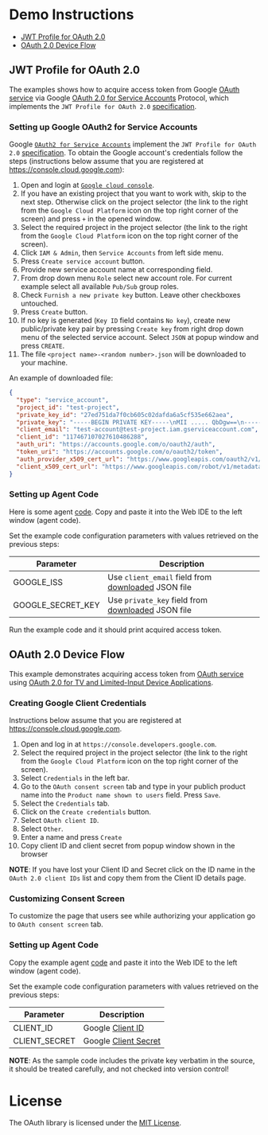# Demo Instructions

* [JWT Profile for OAuth 2.0](#jwt-profile-for-oauth-20)
* [OAuth 2.0 Device Flow](#oauth-20-device-flow)

## JWT Profile for OAuth 2.0

The examples shows how to acquire access token from Google
 [OAuth service](https://developers.google.com/identity/protocols/OAuth2)
 via Google [OAuth 2.0 for Service Accounts](https://developers.google.com/identity/protocols/OAuth2ServiceAccount)
 Protocol, which implements the `JWT Profile for OAuth 2.0`
 [specification](https://tools.ietf.org/html/rfc7523).

### Setting up Google OAuth2 for Service Accounts

Google [`OAuth2 for Service Accounts`](https://developers.google.com/identity/protocols/OAuth2ServiceAccount)
 implement the `JWT Profile for OAuth 2.0` [specification](https://tools.ietf.org/html/rfc7523).
 To obtain the Google account's credentials follow the steps
 (instructions below assume that you are registered at https://console.cloud.google.com):
1. Open and login at [`Google cloud console`](https://console.cloud.google.com/projectselector/home/dashboard).
1. If you have an existing project that you want to work with, skip to the next step.
Otherwise click on the project selector (the link to the right from the `Google Cloud Platform`
icon on the top right corner of the screen) and press `+` in the opened window.
1. Select the required project in the project selector (the link to the right from the
`Google Cloud Platform` icon on the top right corner of the screen).
1. Click `IAM & Admin`, then `Service Accounts` from left side menu.
1. Press `Create service account` button.
1. Provide new service account name at corresponding field.
1. From drop down menu `Role` select new account role.
For current example select all available `Pub/Sub` group roles.
1. Check `Furnish a new private key` button. Leave other checkboxes untouched.
1. Press `Create` button.
1. If no key is generated (`Key ID` field contains `No key`), create new public/private key pair
by pressing `Create key` from right drop down menu of the selected service account.
Select `JSON` at popup window and press `CREATE`.
1. The file `<project name>-<random number>.json` will be downloaded to your machine.

An example of downloaded file:
``` JSON
{
  "type": "service_account",
  "project_id": "test-project",
  "private_key_id": "27ed751da7f0cb605c02dafda6a5cf535e662aea",
  "private_key": "-----BEGIN PRIVATE KEY-----\nMII ..... QbDgw==\n-----END PRIVATEKEY-----\n",
  "client_email": "test-account@test-project.iam.gserviceaccount.com",
  "client_id": "117467107027610486288",
  "auth_uri": "https://accounts.google.com/o/oauth2/auth",
  "token_uri": "https://accounts.google.com/o/oauth2/token",
  "auth_provider_x509_cert_url": "https://www.googleapis.com/oauth2/v1/certs",
  "client_x509_cert_url": "https://www.googleapis.com/robot/v1/metadata/x509/test-account%40@test-project.iam.gserviceaccount.com"
}
```

### Setting up Agent Code

Here is some agent [code](JWTProfile.agent.nut).
Copy and paste it into the Web IDE to the left window (agent code).

Set the example code configuration parameters with values retrieved on the previous steps:

Parameter             | Description
----------------------| -----------
GOOGLE_ISS            | Use `client_email` field from [downloaded](#setting-up-google-oauth2-for-service-accounts) JSON file
GOOGLE_SECRET_KEY     | Use `private_key` field from [downloaded](#setting-up-google-oauth2-for-service-accounts) JSON file

Run the example code and it should print acquired access token.

## OAuth 2.0 Device Flow

This example demonstrates acquiring access token from
[OAuth service](https://developers.google.com/identity/protocols/OAuth2) using
[OAuth 2.0 for TV and Limited-Input Device Applications](https://developers.google.com/identity/protocols/OAuth2ForDevices).

### Creating Google Client Credentials

Instructions below assume that you are registered at https://console.cloud.google.com.

1. Open and log in at `https://console.developers.google.com`.
1. Select the required project in the project selector (the link to the right from the
`Google Cloud Platform` icon on the top right corner of the screen).
1. Select `Credentials` in the left bar.
1. Go to the `OAuth consent screen` tab and type in your publich product name into
the `Product name shown to users` field. Press `Save`.
1. Select the `Credentials` tab.
1. Click on the `Create credentials` button.
1. Select `OAuth client ID`.
1. Select `Other`.
1. Enter a name and press `Create`
1. Copy client ID and client secret from popup window shown in the browser

**NOTE**: If you have lost your Client ID and Secret click on the ID name in the `OAuth 2.0 client IDs`
list and copy them from the Client ID details page.

### Customizing Consent Screen

To customize the page that users see while authorizing your application go to
`OAuth consent screen` tab.

### Setting up Agent Code

Copy the example agent [code](DeviceFlow.agent.nut) and paste it into the Web IDE to the left
window (agent code).

Set the example code configuration parameters with values retrieved on the previous steps:

Parameter             | Description
----------------------| -----------
CLIENT_ID  			  | Google [Client ID](#creating-google-client-credentials)
CLIENT_SECRET         | Google [Client Secret](#creating-google-client-credentials)

**NOTE**: As the sample code includes the private key verbatim in the source,
it should be treated carefully, and not checked into version control!

# License

The OAuth library is licensed under the [MIT License](../LICENSE).
